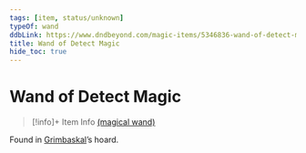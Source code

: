 ```yaml
---
tags: [item, status/unknown]
typeOf: wand
ddbLink: https://www.dndbeyond.com/magic-items/5346836-wand-of-detect-magic
title: Wand of Detect Magic
hide_toc: true
---
```

# Wand of Detect Magic
>[!info]+ Item Info
> [(magical wand)](https://www.dndbeyond.com/magic-items/5346836-wand-of-detect-magic)

Found in [Grimbaskal](<../../../../people/other-nonhumans/mezzar.md>)’s hoard.